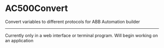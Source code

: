 # AC500Convert
Convert variables to different protocols for ABB Automation builder

---
Currently only in a web interface or terminal program. Will begin working on an application
